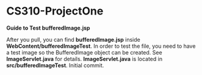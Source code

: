 # CS310-ProjectOne

<strong>Guide to Test bufferedImage.jsp</strong>

  After you pull, you can find <strong>bufferedImage.jsp</strong> inside <strong>WebContent/bufferedImageTest</strong>. In order to test the file, you need to have a test image so the BufferedImage object can be created. See <strong>ImageServlet.java</strong> for details. <strong>ImageServlet.java</strong> is located in <strong>src/bufferedImageTest</strong>. Initial commit.
